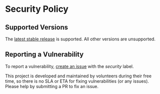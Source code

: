 # Security Policy

## Supported Versions

The [latest stable
release](https://github.com/atc0005/check-rsat/releases/latest) is
supported. All other versions are unsupported.

## Reporting a Vulnerability

To report a vulnerability, [create an
issue](https://github.com/atc0005/check-rsat/issues/new/choose) with the
_security_ label.

This project is developed and maintained by volunteers during their free time,
so there is no SLA or ETA for fixing vulnerabilities (or any issues). Please
help by submitting a PR to fix an issue.
